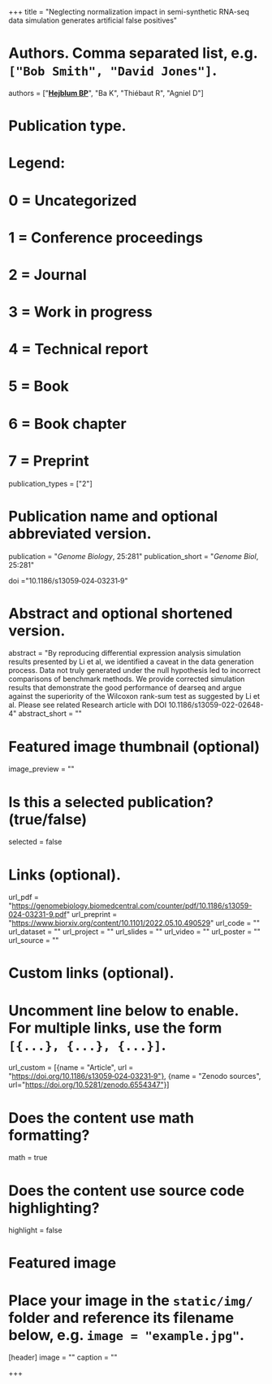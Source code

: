 +++
title = "Neglecting normalization impact in semi-synthetic RNA-seq data simulation generates artificial false positives"

# Authors. Comma separated list, e.g. `["Bob Smith", "David Jones"]`.
authors = ["<u>**Hejblum BP**</u>", "Ba K", "Thiébaut R", "Agniel D"]
# Publication type.
# Legend:
# 0 = Uncategorized
# 1 = Conference proceedings
# 2 = Journal
# 3 = Work in progress
# 4 = Technical report
# 5 = Book
# 6 = Book chapter
# 7 = Preprint
publication_types = ["2"]

# Publication name and optional abbreviated version.
publication = "*Genome Biology*, 25:281"
publication_short = "*Genome Biol*, 25:281"

doi ="10.1186/s13059‑024‑03231‑9"

# Abstract and optional shortened version.
abstract = "By reproducing differential expression analysis simulation results presented by Li et al, we identified a caveat in the data generation process. Data not truly generated under the null hypothesis led to incorrect comparisons of benchmark methods. We provide corrected simulation results that demonstrate the good performance of dearseq and argue against the superiority of the Wilcoxon rank-sum test as suggested by Li et al. Please see related Research article with DOI 10.1186/s13059-022-02648-4"
abstract_short = ""

# Featured image thumbnail (optional)
image_preview = ""

# Is this a selected publication? (true/false)
selected = false

# Links (optional).
url_pdf = "https://genomebiology.biomedcentral.com/counter/pdf/10.1186/s13059-024-03231-9.pdf"
url_preprint = "https://www.biorxiv.org/content/10.1101/2022.05.10.490529"
url_code = ""
url_dataset = ""
url_project = ""
url_slides = ""
url_video = ""
url_poster = ""
url_source = ""

# Custom links (optional).
# Uncomment line below to enable. For multiple links, use the form `[{...}, {...}, {...}]`.
url_custom = [{name = "Article", url = "https://doi.org/10.1186/s13059‑024‑03231‑9"}, 
{name = "Zenodo sources", url="https://doi.org/10.5281/zenodo.6554347"}]


# Does the content use math formatting?
math = true

# Does the content use source code highlighting?
highlight = false

# Featured image
# Place your image in the `static/img/` folder and reference its filename below, e.g. `image = "example.jpg"`.
[header]
image = ""
caption = ""

+++
